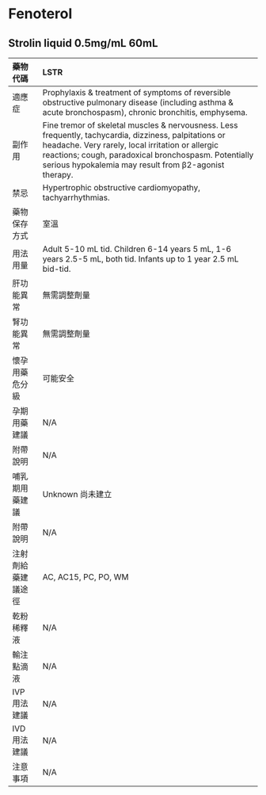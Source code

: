 # Fenoterol

## Strolin liquid 0.5mg/mL 60mL

| 藥物代碼 | LSTR |
| :--- | :--- |
| 適應症 | Prophylaxis & treatment of symptoms of reversible obstructive pulmonary disease \(including asthma & acute bronchospasm\), chronic bronchitis, emphysema. |
| 副作用 | Fine tremor of skeletal muscles & nervousness. Less frequently, tachycardia, dizziness, palpitations or headache. Very rarely, local irritation or allergic reactions; cough, paradoxical bronchospasm. Potentially serious hypokalemia may result from β2-agonist therapy. |
| 禁忌 | Hypertrophic obstructive cardiomyopathy, tachyarrhythmias. |
| 藥物保存方式 | 室溫 |
| 用法用量 | Adult 5-10 mL tid. Children 6-14 years 5 mL, 1-6 years 2.5-5 mL, both tid. Infants up to 1 year 2.5 mL bid-tid. |
| 肝功能異常 | 無需調整劑量 |
| 腎功能異常 | 無需調整劑量 |
| 懷孕用藥危分級 | 可能安全 |
| 孕期用藥建議 | N/A |
| 附帶說明 | N/A |
| 哺乳期用藥建議 | Unknown 尚未建立 |
| 附帶說明 | N/A |
| 注射劑給藥建議途徑 | AC, AC15, PC, PO, WM |
| 乾粉稀釋液 | N/A |
| 輸注點滴液 | N/A |
| IVP 用法建議 | N/A |
| IVD 用法建議 | N/A |
| 注意事項 | N/A |

